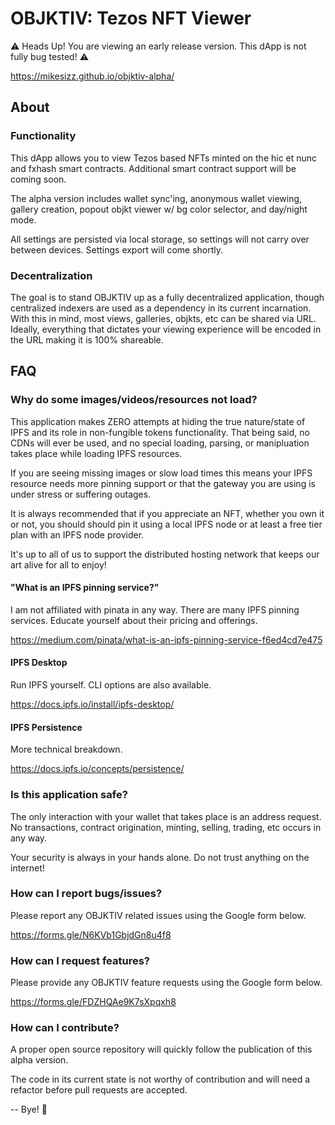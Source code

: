 # OBJKTIV: Tezos NFT Viewer
⚠️ Heads Up! You are viewing an early release version. This dApp is not fully bug tested! ⚠️

https://mikesizz.github.io/objktiv-alpha/

## About
### Functionality
This dApp allows you to view Tezos based NFTs minted on the hic et nunc and fxhash smart contracts. Additional smart contract support will be coming soon.

The alpha version includes wallet sync'ing, anonymous wallet viewing, gallery creation, popout objkt viewer w/ bg color selector, and day/night mode.

All settings are persisted via local storage, so settings will not carry over between devices. Settings export will come shortly.

### Decentralization
The goal is to stand OBJKTIV up as a fully decentralized application, though centralized indexers are used as a dependency in its current incarnation. With this in mind, most views, galleries, objkts, etc can be shared via URL. Ideally, everything that dictates your viewing experience will be encoded in the URL making it is 100% shareable.

## FAQ
### Why do some images/videos/resources not load?
This application makes ZERO attempts at hiding the true nature/state of IPFS and its role in non-fungible tokens functionality. That being said, no CDNs will ever be used, and no special loading, parsing, or manipluation takes place while loading IPFS resources.

If you are seeing missing images or slow load times this means your IPFS resource needs more pinning support or that the gateway you are using is under stress or suffering outages.

It is always recommended that if you appreciate an NFT, whether you own it or not, you should should pin it using a local IPFS node or at least a free tier plan with an IPFS node provider.

It's up to all of us to support the distributed hosting network that keeps our art alive for all to enjoy!

#### "What is an IPFS pinning service?"
I am not affiliated with pinata in any way. There are many IPFS pinning services. Educate yourself about their pricing and offerings.

https://medium.com/pinata/what-is-an-ipfs-pinning-service-f6ed4cd7e475

#### IPFS Desktop
Run IPFS yourself. CLI options are also available.

https://docs.ipfs.io/install/ipfs-desktop/

#### IPFS Persistence
More technical breakdown.

https://docs.ipfs.io/concepts/persistence/

### Is this application safe?
The only interaction with your wallet that takes place is an address request. No transactions, contract origination, minting, selling, trading, etc occurs in any way.

Your security is always in your hands alone. Do not trust anything on the internet!

### How can I report bugs/issues?
Please report any OBJKTIV related issues using the Google form below.

https://forms.gle/N6KVb1GbjdGn8u4f8

### How can I request features?
Please provide any OBJKTIV feature requests using the Google form below.

https://forms.gle/FDZHQAe9K7sXpqxh8

### How can I contribute?
A proper open source repository will quickly follow the publication of this alpha version.

The code in its current state is not worthy of contribution and will need a refactor before pull requests are accepted.

--
Bye! 🤗